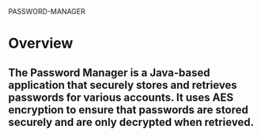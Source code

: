  PASSWORD-MANAGER
# Overview
## The Password Manager is a Java-based application that securely stores and retrieves passwords for various accounts. It uses AES encryption to ensure that passwords are stored securely and are only decrypted when retrieved.
